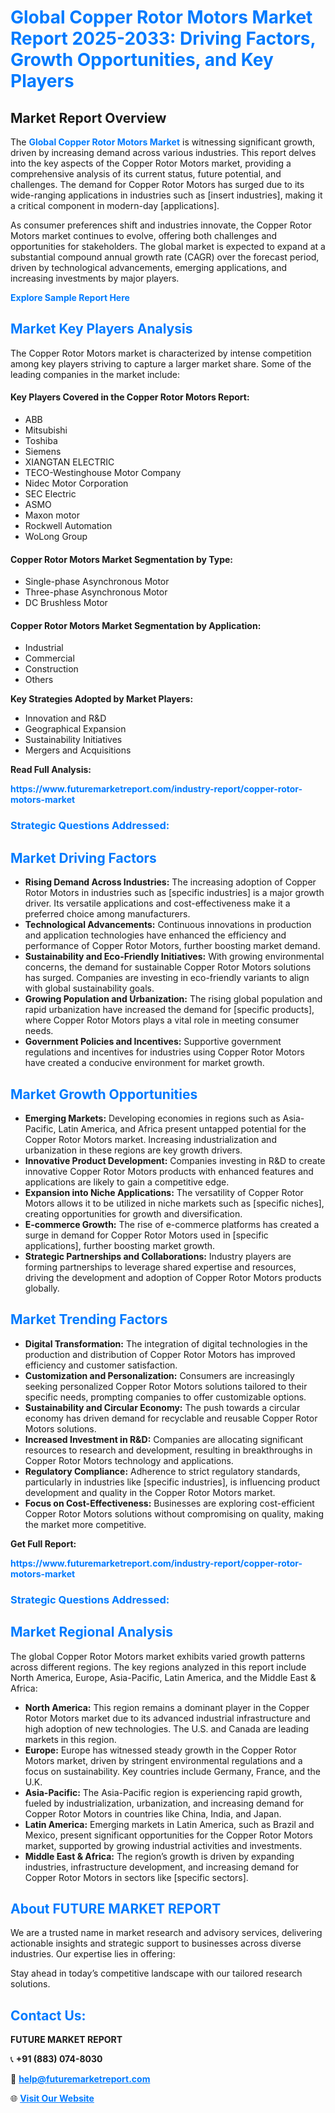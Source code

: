 <h1 style="color: #007BFF;">Global Copper Rotor Motors Market Report 2025-2033: Driving Factors, Growth Opportunities, and Key Players</h1>

<section id="overview">
<h2>Market Report Overview</h2>
<p>The <a href="https://www.futuremarketreport.com/industry-report/copper-rotor-motors-market" style="color: #007BFF; text-decoration: none;"><strong>Global Copper Rotor Motors Market</strong></a> is witnessing significant growth, driven by increasing demand across various industries. This report delves into the key aspects of the Copper Rotor Motors market, providing a comprehensive analysis of its current status, future potential, and challenges. The demand for Copper Rotor Motors has surged due to its wide-ranging applications in industries such as [insert industries], making it a critical component in modern-day [applications].</p>
<p>As consumer preferences shift and industries innovate, the Copper Rotor Motors market continues to evolve, offering both challenges and opportunities for stakeholders. The global market is expected to expand at a substantial compound annual growth rate (CAGR) over the forecast period, driven by technological advancements, emerging applications, and increasing investments by major players.</p>
</section>

<section id="overview">
<p><a href="https://www.futuremarketreport.com/request-sample/reportId=103701" style="color: #007BFF; text-decoration: none;"><strong>Explore Sample Report Here</strong></a></p>
</section>

<section id="key-players">
<h2 style="color: #007BFF;">Market Key Players Analysis</h2>
<p>The Copper Rotor Motors market is characterized by intense competition among key players striving to capture a larger market share. Some of the leading companies in the market include:</p>
<h4>Key Players Covered in the Copper Rotor Motors Report:</h4>
<ul><li>ABB</li><li>Mitsubishi</li><li>Toshiba</li><li>Siemens</li><li>XIANGTAN ELECTRIC</li><li>TECO-Westinghouse Motor Company</li><li>Nidec Motor Corporation</li><li>SEC Electric</li><li>ASMO</li><li>Maxon motor</li><li>Rockwell Automation</li><li>WoLong Group</li></ul>
<h4>Copper Rotor Motors Market Segmentation by Type:</h4>
<ul><li>Single-phase Asynchronous Motor</li><li>Three-phase Asynchronous Motor</li><li>DC Brushless Motor</li></ul>

<h4>Copper Rotor Motors Market Segmentation by Application:</h4>
<ul><li>Industrial</li><li>Commercial</li><li>Construction</li><li>Others</li></ul>
<p><strong>Key Strategies Adopted by Market Players:</strong></p>
<ul>
<li>Innovation and R&D</li>
<li>Geographical Expansion</li>
<li>Sustainability Initiatives</li>
<li>Mergers and Acquisitions</li>
</ul>
</section>

<section>
<p><strong>Read Full Analysis: </strong></p><a href="https://www.futuremarketreport.com/industry-report/copper-rotor-motors-market" style="color: #007BFF; text-decoration: none;"><strong>https://www.futuremarketreport.com/industry-report/copper-rotor-motors-market</strong></a>
<h3 style="color: #007BFF;">Strategic Questions Addressed:</h3>
</section>

<section id="driving-factors">
<h2 style="color: #007BFF;">Market Driving Factors</h2>
<ul>
<li><strong>Rising Demand Across Industries:</strong> The increasing adoption of Copper Rotor Motors in industries such as [specific industries] is a major growth driver. Its versatile applications and cost-effectiveness make it a preferred choice among manufacturers.</li>
<li><strong>Technological Advancements:</strong> Continuous innovations in production and application technologies have enhanced the efficiency and performance of Copper Rotor Motors, further boosting market demand.</li>
<li><strong>Sustainability and Eco-Friendly Initiatives:</strong> With growing environmental concerns, the demand for sustainable Copper Rotor Motors solutions has surged. Companies are investing in eco-friendly variants to align with global sustainability goals.</li>
<li><strong>Growing Population and Urbanization:</strong> The rising global population and rapid urbanization have increased the demand for [specific products], where Copper Rotor Motors plays a vital role in meeting consumer needs.</li>
<li><strong>Government Policies and Incentives:</strong> Supportive government regulations and incentives for industries using Copper Rotor Motors have created a conducive environment for market growth.</li>
</ul>
</section>

<section id="growth-opportunities">
<h2 style="color: #007BFF;">Market Growth Opportunities</h2>
<ul>
<li><strong>Emerging Markets:</strong> Developing economies in regions such as Asia-Pacific, Latin America, and Africa present untapped potential for the Copper Rotor Motors market. Increasing industrialization and urbanization in these regions are key growth drivers.</li>
<li><strong>Innovative Product Development:</strong> Companies investing in R&D to create innovative Copper Rotor Motors products with enhanced features and applications are likely to gain a competitive edge.</li>
<li><strong>Expansion into Niche Applications:</strong> The versatility of Copper Rotor Motors allows it to be utilized in niche markets such as [specific niches], creating opportunities for growth and diversification.</li>
<li><strong>E-commerce Growth:</strong> The rise of e-commerce platforms has created a surge in demand for Copper Rotor Motors used in [specific applications], further boosting market growth.</li>
<li><strong>Strategic Partnerships and Collaborations:</strong> Industry players are forming partnerships to leverage shared expertise and resources, driving the development and adoption of Copper Rotor Motors products globally.</li>
</ul>
</section>

<section id="trending-factors">
<h2 style="color: #007BFF;">Market Trending Factors</h2>
<ul>
<li><strong>Digital Transformation:</strong> The integration of digital technologies in the production and distribution of Copper Rotor Motors has improved efficiency and customer satisfaction.</li>
<li><strong>Customization and Personalization:</strong> Consumers are increasingly seeking personalized Copper Rotor Motors solutions tailored to their specific needs, prompting companies to offer customizable options.</li>
<li><strong>Sustainability and Circular Economy:</strong> The push towards a circular economy has driven demand for recyclable and reusable Copper Rotor Motors solutions.</li>
<li><strong>Increased Investment in R&D:</strong> Companies are allocating significant resources to research and development, resulting in breakthroughs in Copper Rotor Motors technology and applications.</li>
<li><strong>Regulatory Compliance:</strong> Adherence to strict regulatory standards, particularly in industries like [specific industries], is influencing product development and quality in the Copper Rotor Motors market.</li>
<li><strong>Focus on Cost-Effectiveness:</strong> Businesses are exploring cost-efficient Copper Rotor Motors solutions without compromising on quality, making the market more competitive.</li>
</ul>
</section>

<section>
<p><strong>Get Full Report: </strong></p><a href="https://www.futuremarketreport.com/industry-report/copper-rotor-motors-market" style="color: #007BFF; text-decoration: none;"><strong>https://www.futuremarketreport.com/industry-report/copper-rotor-motors-market</strong></a>
<h3 style="color: #007BFF;">Strategic Questions Addressed:</h3>
</section>


<section id="regional-analysis">
<h2 style="color: #007BFF;">Market Regional Analysis</h2>
<p>The global Copper Rotor Motors market exhibits varied growth patterns across different regions. The key regions analyzed in this report include North America, Europe, Asia-Pacific, Latin America, and the Middle East & Africa:</p>
<ul>
<li><strong>North America:</strong> This region remains a dominant player in the Copper Rotor Motors market due to its advanced industrial infrastructure and high adoption of new technologies. The U.S. and Canada are leading markets in this region.</li>
<li><strong>Europe:</strong> Europe has witnessed steady growth in the Copper Rotor Motors market, driven by stringent environmental regulations and a focus on sustainability. Key countries include Germany, France, and the U.K.</li>
<li><strong>Asia-Pacific:</strong> The Asia-Pacific region is experiencing rapid growth, fueled by industrialization, urbanization, and increasing demand for Copper Rotor Motors in countries like China, India, and Japan.</li>
<li><strong>Latin America:</strong> Emerging markets in Latin America, such as Brazil and Mexico, present significant opportunities for the Copper Rotor Motors market, supported by growing industrial activities and investments.</li>
<li><strong>Middle East & Africa:</strong> The region’s growth is driven by expanding industries, infrastructure development, and increasing demand for Copper Rotor Motors in sectors like [specific sectors].</li>
</ul>
</section>

<footer>
<h2 style="color: #007BFF;">About FUTURE MARKET REPORT</h2>
<p>We are a trusted name in market research and advisory services, delivering actionable insights and strategic support to businesses across diverse industries. Our expertise lies in offering:</p>

<p>Stay ahead in today’s competitive landscape with our tailored research solutions.</p>

<h2 style="color: #007BFF;">Contact Us:</h2>
<p><strong>FUTURE MARKET REPORT</strong></p>
<p>📞 <strong>+91 (883) 074-8030</strong></p>
<p>📧 <strong><a href="mailto:help@futuremarketreport.com" style="color: #007BFF;">help@futuremarketreport.com</a></strong></p>
<p>🌐 <strong><a href="https://www.futuremarketreport.com/" style="color: #007BFF;">Visit Our Website</a></strong></p>
</footer>